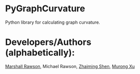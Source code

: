 # PyGraphCurvature
Python library for calculating graph curvature.


# Developers/Authors (alphabetically):
[Marshall Rawson](https://github.com/MarshallRawson), Michael Rawson, [Zhaiming Shen](https://sites.google.com/view/zhaiming-shen/home), [Murong Xu](https://www.researchgate.net/profile/Murong-Xu)
